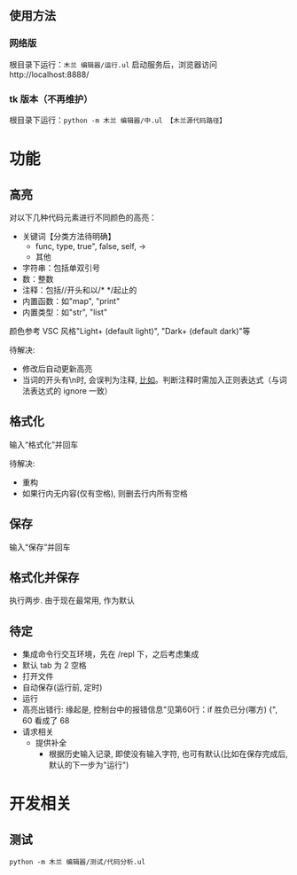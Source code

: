 ## 使用方法

### 网络版

根目录下运行：`木兰 编辑器/运行.ul` 启动服务后，浏览器访问 http://localhost:8888/

### tk 版本（不再维护）

根目录下运行：`python -m 木兰 编辑器/中.ul 【木兰源代码路径】`

# 功能

## 高亮

对以下几种代码元素进行不同颜色的高亮：

- 关键词【分类方法待明确】
  - func, type, true", false, self, ->
  - 其他
- 字符串：包括单双引号
- 数：整数
- 注释：包括//开头和以/* */起止的
- 内置函数：如"map", "print"
- 内置类型：如"str", "list"

颜色参考 VSC 风格"Light+ (default light)", "Dark+ (default dark)"等

待解决:
- 修改后自动更新高亮
- 当词的开头有\n时, 会误判为注释, [比如](编辑器/示例/注释误判.ul)。判断注释时需加入正则表达式（与词法表达式的 ignore 一致）

## 格式化

输入“格式化”并回车

待解决:
- 重构
- 如果行内无内容(仅有空格), 则删去行内所有空格

## 保存

输入“保存”并回车

## 格式化并保存

执行两步. 由于现在最常用, 作为默认

## 待定

- 集成命令行交互环境，先在 /repl 下，之后考虑集成
- 默认 tab 为 2 空格
- 打开文件
- 自动保存(运行前, 定时)
- 运行
- 高亮出错行: 缘起是, 控制台中的报错信息"见第60行：if 胜负已分(哪方) {", 60 看成了 68
- 请求相关
  - 提供补全
    - 根据历史输入记录, 即使没有输入字符, 也可有默认(比如在保存完成后, 默认的下一步为"运行")

# 开发相关

## 测试
```
python -m 木兰 编辑器/测试/代码分析.ul
```
